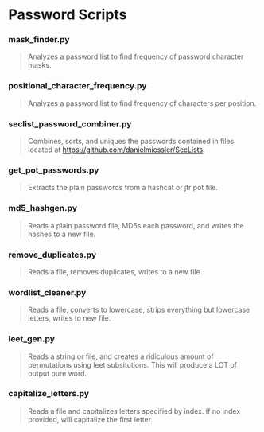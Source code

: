 # Password Scripts

### mask_finder.py
> Analyzes a password list to find frequency of password character masks.

### positional_character_frequency.py
> Analyzes a password list to find frequency of characters per position.

### seclist_password_combiner.py
> Combines, sorts, and uniques the passwords contained in files located at https://github.com/danielmiessler/SecLists.

### get_pot_passwords.py
> Extracts the plain passwords from a hashcat or jtr pot file.

### md5_hashgen.py
> Reads a plain password file, MD5s each password, and writes the hashes to a new file.

### remove_duplicates.py
> Reads a file, removes duplicates, writes to a new file

### wordlist_cleaner.py
> Reads a file, converts to lowercase, strips everything but lowercase letters, writes to new file.

### leet_gen.py
> Reads a string or file, and creates a ridiculous amount of permutations using leet subsitutions. This will produce a LOT of output pure word.

### capitalize_letters.py
> Reads a file and capitalizes letters specified by index. If no index provided, will capitalize the first letter.
